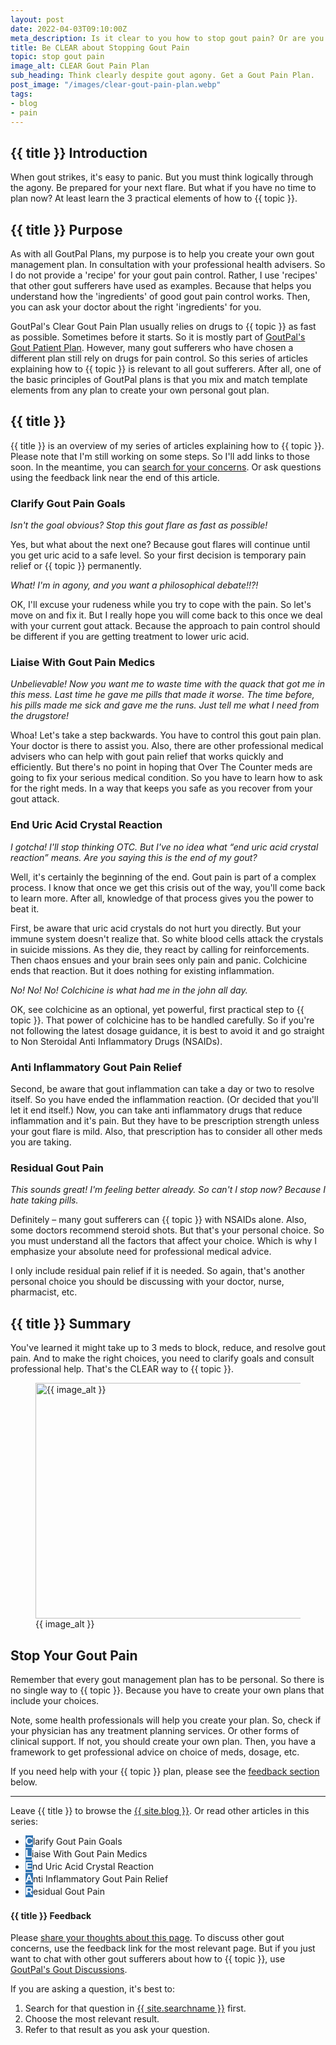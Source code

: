 ```yaml
---
layout: post
date: 2022-04-03T09:10:00Z
meta_description: Is it clear to you how to stop gout pain? Or are you hurting too much to plan recovery? Get the 5 steps to end the agony of gouty arthritis.
title: Be CLEAR about Stopping Gout Pain
topic: stop gout pain
image_alt: CLEAR Gout Pain Plan
sub_heading: Think clearly despite gout agony. Get a Gout Pain Plan.
post_image: "/images/clear-gout-pain-plan.webp"
tags:
- blog
- pain
---
```

<h2 id="intro">{{ title }} Introduction</h2>
When gout strikes, it's easy to panic. But you must think logically through the agony. Be prepared for your next flare. But what if you have no time to plan now? At least learn the 3 practical elements of how to {{ topic }}.

<h2 id="intent">{{ title }} Purpose</h2>
As with all GoutPal Plans, my purpose is to help you create your own gout management plan. In consultation with your professional health advisers. So I do not provide a 'recipe' for your gout pain control. Rather, I use 'recipes' that other gout sufferers have used as examples. Because that helps you understand how the 'ingredients' of good gout pain control works. Then, you can ask your doctor about the right 'ingredients' for you.

GoutPal's Clear Gout Pain Plan usually relies on drugs to {{ topic }} as fast as possible. Sometimes before it starts. So it is mostly part of <a href="/blog/starting-gout-plans/">GoutPal's Gout Patient Plan</a>. However, many gout sufferers who have chosen a different plan still rely on drugs for pain control. So this series of articles explaining how to {{ topic }} is relevant to all gout sufferers. After all, one of the basic principles of GoutPal plans is that you mix and match template elements from any plan to create your own personal gout plan.

<h2 id="stop">{{ title }}</h2>

{{ title }} is an overview of my series of articles explaining how to {{ topic }}. Please note that I'm still working on some steps. So I'll add links to those soon. In the meantime, you can <a href="{{ site.searchurl }}">search for your concerns</a>. Or ask questions using the feedback link near the end of this article.

<h3 id="clarify">Clarify Gout Pain Goals</h3>
<em>Isn't the goal obvious? Stop this gout flare as fast as possible!</em>

Yes, but what about the next one? Because gout flares will continue until you get uric acid to a safe level. So your first decision is temporary pain relief or {{ topic }} permanently.

<em>What! I'm in agony, and you want a philosophical debate!!?!</em>

OK, I'll excuse your rudeness while you try to cope with the pain. So let's move on and fix it. But I really hope you will come back to this once we deal with your current gout attack. Because the approach to pain control should be different if you are getting treatment to lower uric acid.

<h3 id="liaise">Liaise With Gout Pain Medics</h3>
<em>Unbelievable! Now you want me to waste time with the quack that got me in this mess. Last time he gave me pills that made it worse. The time before, his pills made me sick and gave me the runs. Just tell me what I need from the drugstore!</em>

Whoa! Let's take a step backwards. You have to control this gout pain plan. Your doctor is there to assist you. Also, there are other professional medical advisers who can help with gout pain relief that works quickly and efficiently. But there's no point in hoping that Over The Counter meds are going to fix your serious medical condition. So you have to learn how to ask for the right meds. In a way that keeps you safe as you recover from your gout attack.

<h3 id="end">End Uric Acid Crystal Reaction</h3>
<em>I gotcha! I'll stop thinking OTC. But I've no idea what “end uric acid crystal reaction” means. Are you saying this is the end of my gout?</em>

Well, it's certainly the beginning of the end. Gout pain is part of a complex process. I know that once we get this crisis out of the way, you'll come back to learn more. After all, knowledge of that process gives you the power to beat it. 

First, be aware that uric acid crystals do not hurt you directly. But your immune system doesn't realize that. So white blood cells attack the crystals in suicide missions. As they die, they react by calling for reinforcements. Then chaos ensues and your brain sees only pain and panic. Colchicine ends that reaction. But it does nothing for existing inflammation.

<em>No! No! No! Colchicine is what had me in the john all day.</em>

OK, see colchicine as an optional, yet powerful, first practical step to {{ topic }}. That power of colchicine has to be handled carefully. So if you're not following the latest dosage guidance, it is best to avoid it and go straight to Non Steroidal Anti Inflammatory Drugs (NSAIDs).

<h3 id="anti">Anti Inflammatory Gout Pain Relief</h3>
Second, be aware that gout inflammation can take a day or two to resolve itself. So you have ended the inflammation reaction. (Or decided that you'll let it end itself.) Now, you can take anti inflammatory drugs that reduce inflammation and it's pain. But they have to be prescription strength unless your gout flare is mild. Also, that prescription has to consider all other meds you are taking.

<h3 id="residual">Residual Gout Pain</h3>
<em>This sounds great! I'm feeling better already. So can't I stop now? Because I hate taking pills.</em>

Definitely – many gout sufferers can {{ topic }} with NSAIDs alone. Also, some doctors recommend steroid shots. But that's your personal choice. So you must understand all the factors that affect your choice. Which is why I emphasize your absolute need for professional medical advice.

I only include residual pain relief if it is needed. So again, that's another personal choice you should be discussing with your doctor, nurse, pharmacist, etc.

<h2 id="summary">{{ title }} Summary</h2>
You've learned it might take up to 3 meds to block, reduce, and resolve gout pain. And to make the right choices, you need to clarify goals and consult professional help. That's the CLEAR way to {{ topic }}.

<figure id="image" class="inner">
<img src="{{ post_image }}" alt="{{ image_alt }}"  width="610" height="377">
  <figcaption>{{ image_alt }}</figcaption>
</figure>

<h2 id="next">Stop Your Gout Pain</h2>
Remember that every gout management plan has to be personal. So there is no single way to {{ topic }}. Because you have to create your own plans that include your choices.

Note, some health professionals will help you create your plan. So, check if your physician has any treatment planning services. Or other forms of clinical support. If not, you should create your own plan. Then, you have a framework to get professional advice on choice of meds, dosage, etc.

If you need help with your {{ topic }} plan, please see the <a href="#feedback">feedback section</a> below.

<hr />
Leave {{ title }} to browse the <a href="/blog">{{ site.blog }}</a>. Or read other articles in this series:

<style>
.company {
    font-family: 'Fredoka One',sans-serif;
    background-color: #3274B2;
    color: white;
    font-size: 120%;
    font-weight: bolder;
}
</style>
- <span class="company">C</span>larify Gout Pain Goals
- <span class="company">L</span>iaise With Gout Pain Medics
- <span class="company">E</span>nd Uric Acid Crystal Reaction
- <span class="company">A</span>nti Inflammatory Gout Pain Relief
- <span class="company">R</span>esidual Gout Pain

<h4 id="feedback">{{ title }} Feedback</h4>

Please <a href="{{ site.social_links.github }}issues/new/choose">share your thoughts about this page</a>. To discuss other gout concerns, use the feedback link for the most relevant page. But if you just want to chat with other gout sufferers about how to {{ topic }}, use <a href="{{ site.social_links.github }}discussions">GoutPal's Gout Discussions</a>.

If you are asking a question, it's best to:<ol>
<li>Search for that question in <a href="{{ site.searchurl }}">{{ site.searchname }}</a> first.</li>
<li>Choose the most relevant result.</li>
<li>Refer to that result as you ask your question.</li>
</ol>
